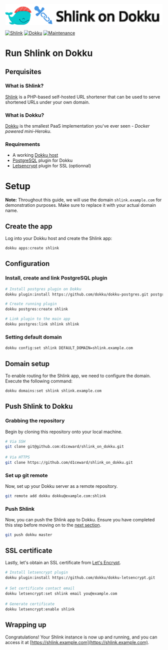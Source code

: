 ![](.github/images/repo_header.png)

[![Shlink](https://img.shields.io/badge/Shlink-4.0.3-blue.svg)](https://github.com/shlinkio/shlink/releases/tag/v4.0.3)
[![Dokku](https://img.shields.io/badge/Dokku-Repo-blue.svg)](https://github.com/dokku/dokku)
[![Maintenance](https://img.shields.io/badge/Maintained%3F-yes-green.svg)](https://github.com/d1ceward/minio_on_dokku/graphs/commit-activity)
# Run Shlink on Dokku

## Perquisites

### What is Shlink?

[Shlink](https://shlink.io/) is a PHP-based self-hosted URL shortener that can be used to serve shortened URLs under your own domain.

### What is Dokku?

[Dokku](http://dokku.viewdocs.io/dokku/) is the smallest PaaS implementation you've ever seen - _Docker
powered mini-Heroku_.

### Requirements
* A working [Dokku host](http://dokku.viewdocs.io/dokku/getting-started/installation/)
* [PostgreSQL](https://github.com/dokku/dokku-postgres) plugin for Dokku
* [Letsencrypt](https://github.com/dokku/dokku-letsencrypt) plugin for SSL (optionnal)

# Setup

**Note:** Throughout this guide, we will use the domain `shlink.example.com` for demonstration purposes. Make sure to replace it with your actual domain name.

## Create the app

Log into your Dokku host and create the Shlink app:

```bash
dokku apps:create shlink
```

## Configuration

### Install, create and link PostgreSQL plugin

```bash
# Install postgres plugin on Dokku
dokku plugin:install https://github.com/dokku/dokku-postgres.git postgres
```

```bash
# Create running plugin
dokku postgres:create shlink
```

```bash
# Link plugin to the main app
dokku postgres:link shlink shlink
```

### Setting default domain

```bash
dokku config:set shlink DEFAULT_DOMAIN=shlink.example.com
```

## Domain setup

To enable routing for the Shlink app, we need to configure the domain. Execute the following command:

```bash
dokku domains:set shlink shlink.example.com
```

## Push Shlink to Dokku

### Grabbing the repository

Begin by cloning this repository onto your local machine.

```bash
# Via SSH
git clone git@github.com:d1ceward/shlink_on_dokku.git

# Via HTTPS
git clone https://github.com/d1ceward/shlink_on_dokku.git
```

### Set up git remote

Now, set up your Dokku server as a remote repository.

```bash
git remote add dokku dokku@example.com:shlink
```

### Push Shlink

Now, you can push the Shlink app to Dokku. Ensure you have completed this step before moving on to the [next section](#ssl-certificate).

```bash
git push dokku master
```

## SSL certificate

Lastly, let's obtain an SSL certificate from [Let's Encrypt](https://letsencrypt.org/).

```bash
# Install letsencrypt plugin
dokku plugin:install https://github.com/dokku/dokku-letsencrypt.git

# Set certificate contact email
dokku letsencrypt:set shlink email you@example.com

# Generate certificate
dokku letsencrypt:enable shlink
```

## Wrapping up

Congratulations! Your Shlink instance is now up and running, and you can access it at [https://shlink.example.com](https://shlink.example.com).
